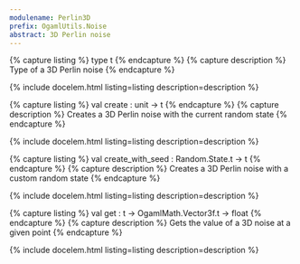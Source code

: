 ```yaml
---
modulename: Perlin3D 
prefix: OgamlUtils.Noise
abstract: 3D Perlin noise
---
```


{% capture listing %}
type t
{% endcapture %}
{% capture description %}
Type of a 3D Perlin noise
{% endcapture %}

{% include docelem.html listing=listing description=description   %}

{% capture listing %}
val create : unit -> t
{% endcapture %}
{% capture description %}
Creates a 3D Perlin noise with the current random state
{% endcapture %}

{% include docelem.html listing=listing description=description   %}

{% capture listing %}
val create_with_seed : Random.State.t -> t
{% endcapture %}
{% capture description %}
Creates a 3D Perlin noise with a custom random state
{% endcapture %}

{% include docelem.html listing=listing description=description   %}

{% capture listing %}
val get : t -> OgamlMath.Vector3f.t -> float
{% endcapture %}
{% capture description %}
Gets the value of a 3D noise at a given point
{% endcapture %}

{% include docelem.html listing=listing description=description   %}

